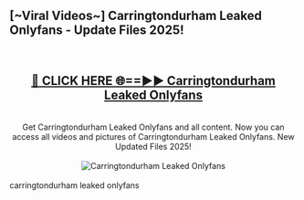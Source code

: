 <h2>[~Viral Videos~] Carringtondurham Leaked Onlyfans - Update Files 2025!</h2>
<br>
<div align="center">
<h2><a href="https://betterlinks.top/A2PfLJ" rel="nofollow">🔴 CLICK HERE 🌐==►► Carringtondurham Leaked Onlyfans</a></h2>
<br>
Get Carringtondurham Leaked Onlyfans and all content. Now you can access all videos and pictures of Carringtondurham Leaked Onlyfans. New Updated Files 2025!
<br>
<br>
<a href="https://betterlinks.top/A2PfLJ" rel="nofollow" data-target="animated-image.originalLink"><img src="https://i.ibb.co.com/WyWwxjT/player-gif2.gif" alt="Carringtondurham Leaked Onlyfans" style="max-width: 100%; display: inline-block;" data-target="animated-image.originalImage"></a>
</div>
<br>
carringtondurham leaked onlyfans
